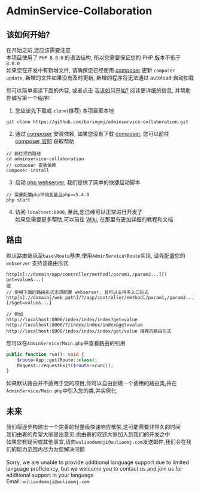 # AdminService-Collaboration
## 该如何开始?
在开始之前,您应该需要注意\
本项目使用了 `PHP 8.0.0` 的语法结构, 所以您需要保证您的 PHP 版本不低于 `8.0.0`\
如果您在开发中有新增文件, 请确保您已经使用 [composer](https://www.phpcomposer.com/) 更新 `composer update`, 新增的文件如果没有及时更新, 新增的程序将无法通过 autoload 自动加载

您可以简单阅读下面的内容, 或者点击 [我该如何开始?](https://github.com/boringmj/adminservice-collaboration/wiki/准备) 阅读更详细的信息, 并帮助你编写第一个程序!

1. 您应该先下载或 `clone`(推荐) 本项目至本地
```
git clone https://github.com/boringmj/adminservice-collaboration.git
```
2. 通过 [composer](https://www.phpcomposer.com/) 安装依赖, 如果您没有下载 [composer](https://www.phpcomposer.com/), 您可以前往 [composer 官网](https://www.phpcomposer.com/) 获取帮助
```
// 前往项目路径
cd adminservice-collaboration
// composer 安装依赖
composer install
```
3. 启动 [php webserver](https://www.php.net/manual/zh/features.commandline.webserver.php), 我们提供了简单的快捷启动脚本
```
// 需要配置php环境变量且php>=5.4.0
php start
```
4. 访问 `localhost:8000`, 至此,您已经可以正常进行开发了\
如果您需要更多帮助,可以前往 [Wiki](https://github.com/boringmj/adminservice-collaboration/wiki/准备), 在那里有更加详细的教程和文档

## 路由
默认路由继承至`base\Route`基类,使用`AdminService\Route`实现, 请先[配置](https://github.com/boringmj/adminservice-collaboration/wiki/开始#默认路由)您的 `webserver` 支持该路由形式
```
http[s]://domain/app/controller/method[/param1,/param2...][?get=value&...]
或
// 使用下面的路由形式无须配置 webserver, 且可以支持多入口形式
http[s]://domain[/web_path]/?/app/controller/method[/param1,/param2...][/&get=value&...]

// 例如
http://localhost:8000/index/index/index?get=value
http://localhost:8000/?/index/index/index&get=value
http://localhost:8000/index/index/index/get/value 推荐的路由形式
```
您可以在`AdminService/Main.php`中查看路由的引用
```php
public function run(): void {
    $route=App::get(Route::class);
    Request::requestExit($route->run());
}
```
如果默认路由并不适用于您的项目,你可以自由创建一个适用的路由类,并在`AdminService/Main.php`中引入您的类,并实例化
## 未来
我们将逐步构建出一个完善的轻量级快速响应框架,这可能需要非常久的时间\
我们由衷的希望大家提出意见,也由衷的欢迎大家加入到我们的开发之中\
如果您有疑问或其他事宜,请向`wuliaodemoji@wuliaomj.com`发送邮件,我们会在我们的能力范围内尽力为您解决问题\
\
Sorry, we are unable to provide additional language support due to limited language proficiency, but we welcome you to contact us and join us for additional support in your language\
Email: `wuliaodemoji@wuliaomj.com`
